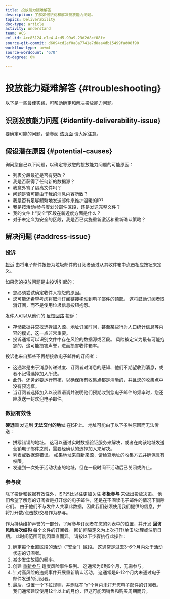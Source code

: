 ```yaml
---
title: 投放能力疑难解答
description: 了解如何识别和解决投放能力问题。
topics: Deliverability
doc-type: article
activity: understand
team: ACS
exl-id: 4cc85124-e7e4-4cd5-99a9-23d2d8cf08fe
source-git-commit: d6094cd2ef0a8a7741e7d8aa4db15499fad08f90
workflow-type: tm+mt
source-wordcount: '670'
ht-degree: 0%

---
```


# 投放能力疑难解答 {#troubleshooting}

以下是一些最佳实践，可帮助确定和解决投放能力问题。

## 识别投放能力问题 {#identify-deliverability-issue}

要确定可能的问题，请参阅 [该页面](/help/ongoing-monitoring.md) 请大家注意。

<!--
Mailing or campaign metrics: unsubscribe, abuse complaint and/or bounce rates are higher than usual.
Subscriber activity: opens, clicks and/or transactions are lower than usual.
Seed accounts show filtered or non-delivered mailings.
-->

## 假设潜在原因 {#potential-causes}

询问您自己以下问题，以确定导致您的投放能力问题的可能原因：

* 列表分段最近是否有更改？
* 我是否获得了任何新的数据源？
* 我意外寄了隔离文件吗？
* 问题是否可能由于我的消息内容所致？
* 我是否有足够频繁地发送邮件来维护温暖的IP?
* 我是按活动/参与度划分邮件区段，还是发送完整文件？
* 我的文件上“安全”区段在新近度方面是什么？
* 对于未定义为安全的区段，我是否已实施重新激活和重新确认策略？

## 解决问题 {#address-issue}

### 投诉

[投诉](/help/metrics/complaints.md) 由将电子邮件报告为垃圾邮件的订阅者通过从其收件箱中点击相应按钮来定义。

如果您的投放问题是由投诉引起的：
* 您必须尝试确定收件人抱怨的原因。
* 您可能还希望考虑将取消订阅链接移动到电子邮件的顶部。 这将鼓励订阅者取消订阅，而不是使用垃圾信息按钮抱怨。

发件人可以从他们的 [反馈回路](/help/transition-process/infrastructure.md#feedback-loops) 投诉：
* 存储数据并查找选择加入源、地址订阅时间，甚至某些行为人口统计信息等内容的模式，这一点非常重要。
* 投诉通常可以识别文件中存在风险的数据源或区段。 风险被定义为最有可能抱怨的，这可能损害声誉，进而损害收件箱率。

投诉也来自那些不再想接收电子邮件的订阅者：
* 这通常是由于消息传递过度、订阅者对消息的感知、他们不期望收到消息，或者不记得选择加入所致。
* 此外，还务必要运行审核，以确保所有收集点都是清晰的，并且您的收集点中没有预选框。
* 当订阅者选择加入以设置语调并说明他们预期收到您电子邮件的频率时，您还应发送一封欢迎电子邮件。

### 数据有效性

**硬退回** 发送到 **无法交付的地址** 在ISP上。 地址可能由于以下多种原因而无法传送：
* 拼写错误的地址。 这可以通过实时数据验证服务来解决，或者在向该地址发送营销电子邮件之前，需要经确认的选择加入来解决。
* 列表或数据源错误。 如果地址来自新来源，请检查地址的收集方式并确保具有权限。
* 发送到一次处于活动状态的地址，但在一段时间不活动后已关闭或终止。

### 参与度

除了投诉和数据有效性外，ISP还比以往更加关注 **积极参与** 来做出投放决策。 他们希望了解您的订阅者是打开您的电子邮件，还是在不阅读电子邮件的情况下删除它们。 由于他们不与发件人共享此数据，因此我们必须使用我们提供的信息，并将打开数/点击数/交易作为参与。

作为持续维护声誉的一部分，了解参与订阅者在您的列表中的位置，并开发 **回访风险层次结构** 每个文件的订阅者。 回访间隔定义为上次打开/单击/处理或注册日期。 此时间范围可能因垂直而异。 请按以下步骤执行此操作：

1. 确定每个垂直区段的活动（“安全”）区段。 这通常是过去3-6个月内处于活动状态的订阅者。
1. 减少发生故障的频率。
1. 创建 [重新参与](/help/additional-resources/re-engagement.md) 适度风险事件系列。 这通常为6到9个月，无需参与。
1. 针对高风险的违规事件开展重新确认活动。 这通常是9-12个月内未通过电子邮件发送的订阅者。
1. 最后，设置一个下拉规则，并删除在“x”个月内未打开您电子邮件的订阅者。 我们通常建议使用12个以上的月份，但这可能因销售和购买周期而异。

